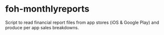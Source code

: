 # foh-monthlyreports
Script to read financial report files from app stores (iOS &amp; Google Play) and produce per app sales breakdowns.

